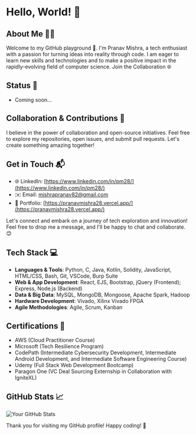 # Hello, World! 👋

## About Me 🧑‍💻
Welcome to my GitHub playground 🚀. I'm Pranav Mishra, a tech enthusiast with a passion for turning ideas into reality through code. I am eager to learn new skills and technologies and to make a positive impact in the rapidly-evolving field of computer science. Join the Collaboration 🌐

## Status 🚧

- Coming soon...

## Collaboration & Contributions 🤝

I believe in the power of collaboration and open-source initiatives. Feel free to explore my repositories, open issues, and submit pull requests. Let's create something amazing together!

## Get in Touch 📬

- 🌐 LinkedIn: [https://www.linkedin.com/in/pm28/](https://www.linkedin.com/in/pm28/)
- ✉️ Email: [mishrapranav82@gmail.com](mailto:mishrapranav82@gmail.com)
- 💼 Portfolio: [https://pranavmishra28.vercel.app/](https://pranavmishra28.vercel.app/)

Let's connect and embark on a journey of tech exploration and innovation! Feel free to drop me a message, and I'll be happy to chat and collaborate. 😊

## Tech Stack 💻

- **Languages & Tools**: Python, C, Java, Kotlin, Solidity, JavaScript, HTML/CSS, Bash, Git, VSCode, Burp Suite
- **Web & App Development**: React, EJS, Bootstrap, jQuery (Frontend); Express, Node.js (Backend)
- **Data & Big Data**: MySQL, MongoDB, Mongoose, Apache Spark, Hadoop
- **Hardware Development**: Vivado, Xilinx Vivado FPGA
- **Agile Methodologies**: Agile, Scrum, Kanban

##  Certifications 🏅

 - AWS (Cloud Practitioner Course)
 - Microsoft (Tech Resilience Program)
 - CodePath (Intermediate Cybersecurity Development, Intermediate Android Development, and Intermediate Software Engineering Course)
 - Udemy (Full Stack Web Development Bootcamp)
 - Paragon One (VC Deal Sourcing Externship in Collaboration with IgniteXL)

## GitHub Stats 📈

![Your GitHub Stats](https://github-readme-stats.vercel.app/api?username=PranavMishra28&show_icons=true&theme=dark)

Thank you for visiting my GitHub profile! Happy coding! 🚀
